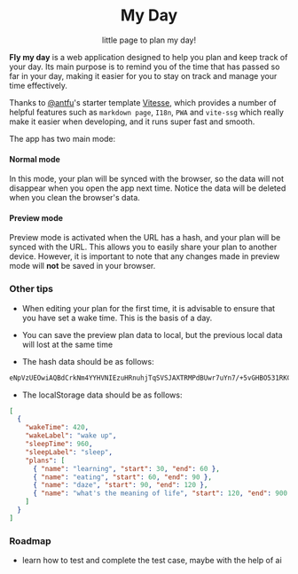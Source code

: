 <h1 align="center">My Day</h1>

<p align="center"> little page to plan my day!</p>

**Fly my day** is a web application designed to help you plan and keep track of your day. Its main purpose is to remind you of the time that has passed so far in your day, making it easier for you to stay on track and manage your time effectively.

Thanks to [@antfu](https://github.com/antfu)'s starter template [Vitesse](https://github.com/antfu/vitesse), which provides a number of helpful features such as `markdown page`, `I18n`, `PWA` and `vite-ssg` which really make it easier when developing, and it runs super fast and smooth.

The app has two main mode:

#### Normal mode

In this mode, your plan will be synced with the browser, so the data will not disappear when you open the app next time. Notice the data will be deleted when you clean the browser's data.

#### Preview mode

Preview mode is activated when the URL has a hash, and your plan will be synced with the URL. This allows you to easily share your plan to another device. However, it is important to note that any changes made in preview mode will **not** be saved in your browser.

### Other tips

- When editing your plan for the first time, it is advisable to ensure that you have set a wake time. This is the basis of a day.

- You can save the preview plan data to local, but the previous local data will lost at the same time

- The hash data should be as follows:

```txt
eNpVzUEOwiAQBdCrkNm4YYHVNIEzuHRnuhjTqSVSJAXTRMPdBUwr7uYn7/+5vGHBO531RKCOjeAlnvBKBlS52dMBB2+I3FfJNqmSV1ZCQs6g9aDSpsUswRDOVttbHgg4B1CH1CXbg2pF5JsjDH8qfyhK1qrHF/2MXM2+qdEyYth5FkZiE2F+zh4DM3qoqqmx7YvYxe4DkaNR8w==
```

- The localStorage data should be as follows:

```json
[
  {
    "wakeTime": 420,
    "wakeLabel": "wake up",
    "sleepTime": 960,
    "sleepLabel": "sleep",
    "plans": [
      { "name": "learning", "start": 30, "end": 60 },
      { "name": "eating", "start": 60, "end": 90 },
      { "name": "daze", "start": 90, "end": 120 },
      { "name": "what's the meaning of life", "start": 120, "end": 900 }
    ]
  }
]
```

### Roadmap

- learn how to test and complete the test case, maybe with the help of ai
